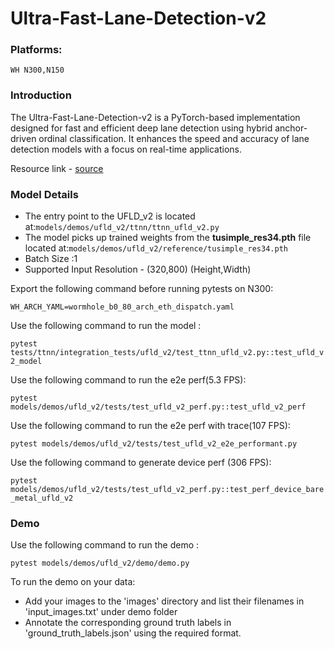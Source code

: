 # Ultra-Fast-Lane-Detection-v2

### Platforms:
    WH N300,N150

### Introduction

The Ultra-Fast-Lane-Detection-v2 is a PyTorch-based implementation designed for fast and efficient deep lane detection using hybrid anchor-driven ordinal classification. It enhances the speed and accuracy of lane detection models with a focus on real-time applications.

Resource link - [source](https://github.com/cfzd/Ultra-Fast-Lane-Detection-v2)

### Model Details

- The entry point to the UFLD_v2 is located at:`models/demos/ufld_v2/ttnn/ttnn_ufld_v2.py`
- The model picks up trained weights from the **tusimple_res34.pth** file located at:`models/demos/ufld_v2/reference/tusimple_res34.pth`
- Batch Size :1
- Supported Input Resolution - (320,800) (Height,Width)

Export the following command before running pytests on N300:

`WH_ARCH_YAML=wormhole_b0_80_arch_eth_dispatch.yaml`

Use the following command to run the model :

`pytest tests/ttnn/integration_tests/ufld_v2/test_ttnn_ufld_v2.py::test_ufld_v2_model`

Use the following command to run the e2e perf(5.3 FPS):

`pytest models/demos/ufld_v2/tests/test_ufld_v2_perf.py::test_ufld_v2_perf`

Use the following command to run the e2e perf with trace(107 FPS):

`pytest models/demos/ufld_v2/tests/test_ufld_v2_e2e_performant.py`

Use the following command to generate device perf (306 FPS):

`pytest models/demos/ufld_v2/tests/test_ufld_v2_perf.py::test_perf_device_bare_metal_ufld_v2`

### Demo

Use the following command to run the demo :

`pytest models/demos/ufld_v2/demo/demo.py`

To run the demo on your data:

- Add your images to the 'images' directory and list their filenames in 'input_images.txt' under demo folder
- Annotate the corresponding ground truth labels in 'ground_truth_labels.json' using the required format.
